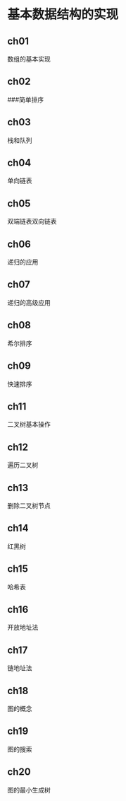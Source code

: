 基本数据结构的实现=====ch01-------数组的基本实现<br/>ch02-------###简单排序<br/>ch03-------栈和队列<br/>ch04-------单向链表<br/>ch05-------双端链表双向链表<br/>ch06-------递归的应用<br/>ch07-------递归的高级应用<br/>ch08-------希尔排序<br/>ch09-------快速排序<br/>ch11-------二叉树基本操作<br/>ch12-------遍历二叉树<br/>ch13-------删除二叉树节点<br/>ch14-------红黑树<br/>ch15-------哈希表<br/>ch16-------开放地址法<br/>ch17-------链地址法<br/>ch18-------图的概念<br/>ch19------- 图的搜索<br/>ch20-------图的最小生成树<br/>